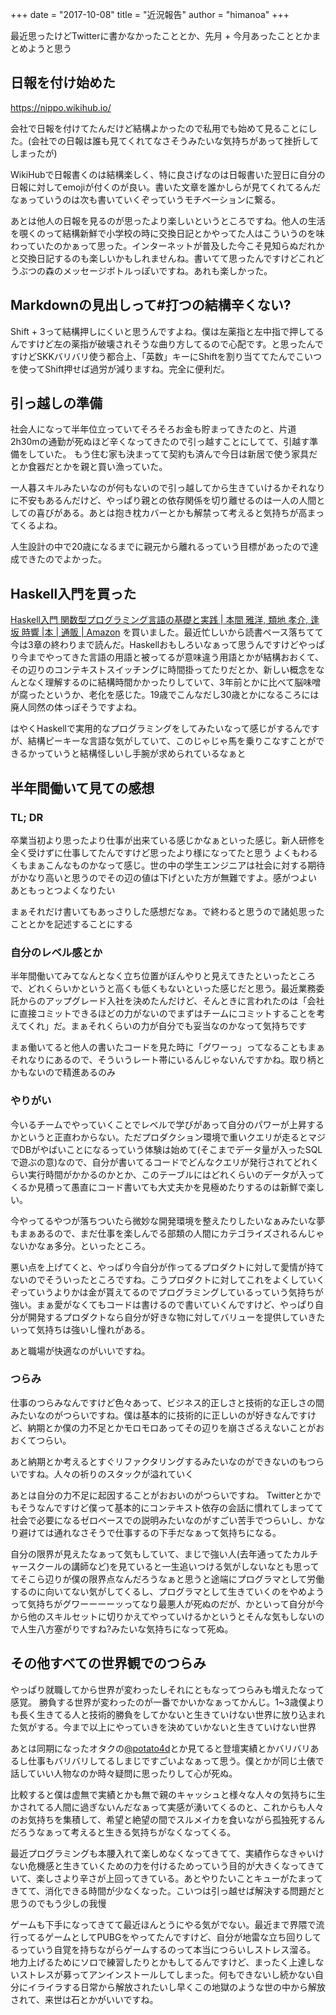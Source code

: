 +++
date = "2017-10-08"
title = "近況報告"
author = "himanoa"
+++

最近思ったけどTwitterに書かなかったこととか、先月 + 今月あったこととかまとめようと思う

## 日報を付け始めた

https://nippo.wikihub.io/

会社で日報を付けてたんだけど結構よかったので私用でも始めて見ることにした。(会社での日報は誰も見てくれてなさそうみたいな気持ちがあって挫折してしまったが)

WikiHubで日報書くのは結構楽しく、特に良さげなのは日報書いた翌日に自分の日報に対してemojiが付くのが良い。書いた文章を誰かしらが見てくれてるんだなぁっていうのは次も書いていくぞっていうモチベーションに繋る。

あとは他人の日報を見るのが思ったより楽しいというところですね。他人の生活を覗くのって結構新鮮で小学校の時に交換日記とかやってた人はこういうのを味わっていたのかぁって思った。インターネットが普及した今こそ見知らぬだれかと交換日記するのも楽しいかもしれませんね。書いてて思ったんですけどこれどうぶつの森のメッセージボトルっぽいですね。あれも楽しかった。

## Markdownの見出しって\#打つの結構辛くない?

Shift + 3って結構押しにくいと思うんですよね。僕は左薬指と左中指で押してるんですけど左の薬指が破壊されそうな曲り方してるので心配です。と思ったんですけどSKKバリバリ使う都合上、「英数」キーにShiftを割り当ててたんでこいつを使ってShift押せば過労が減りますね。完全に便利だ。

## 引っ越しの準備

社会人になって半年位立っていてそろそろお金も貯まってきたのと、片道2h30mの通勤が死ぬほど辛くなってきたので引っ越すことにしてて、引越す準備をしていた。
もう住む家も決まってて契約も済んで今日は新居で使う家具だとか食器だとかを親と買い漁っていた。

一人暮スキルみたいなのが何もないので引っ越してから生きていけるかそれなりに不安もあるんだけど、やっぱり親との依存関係を切り離せるのは一人の人間としての喜びがある。あとは抱き枕カバーとかも解禁って考えると気持ちが高まってくるよね。

人生設計の中で20歳になるまでに親元から離れるっていう目標があったので達成できたのでよかった。

## Haskell入門を買った

[Haskell入門 関数型プログラミング言語の基礎と実践 | 本間 雅洋, 類地 孝介, 逢坂 時響 |本 | 通販 | Amazon](https://www.amazon.co.jp/o/ASIN/4774192376) を買いました。最近忙しいから読書ペース落ちてて今は3章の終わりまで読んだ。Haskellおもしろいなぁって思うんですけどやっぱり今までやってきた言語の用語と被ってるが意味違う用語とかが結構おおくて、その辺りのコンテキストスイッチングに時間掛ってたりだとか、新しい概念をなんとなく理解するのに結構時間かかったりしていて、3年前とかに比べて脳味噌が腐ったというか、老化を感じた。19歳でこんなだし30歳とかになるころには廃人同然の体っぽそうですよね。

はやくHaskellで実用的なプログラミングをしてみたいなって感じがするんですが、結構ピーキーな言語な気がしていて、このじゃじゃ馬を乗りこなすことができるかっていうと結構怪しいし手腕が求められているなぁと

## 半年間働いて見ての感想

### TL; DR

卒業当初より思ったより仕事が出来ている感じかなぁといった感じ。新人研修を全く受けずに仕事してたんですけど思ったより様になってたと思う
よくもわるくもまぁこんなものかなって感じ。世の中の学生エンジニアは社会に対する期待がかなり高いと思うのでその辺の値は下げといた方が無難ですよ。感がつよい
あともっとつよくなりたい

まぁそれだけ書いてもあっさりした感想だなぁ。で終わると思うので諸処思ったこととかを記述することにする

### 自分のレベル感とか

半年間働いてみてなんとなく立ち位置がぼんやりと見えてきたといったところで、どれくらいかというと高くも低くもないといった感じだと思う。最近業務委託からのアップグレード入社を決めたんだけど、そんときに言われたのは「会社に直接コミットできるほどの力がないのでまずはチームにコミットすることを考えてくれ」だ。まぁそれくらいの力が自分でも妥当なのかなって気持ちです

まぁ働いてると他人の書いたコードを見た時に「グワーっ」ってなることもまぁそれなりにあるので、そういうレート帯にいるんじゃないんですかね。取り柄とかもないので精進あるのみ


### やりがい

今いるチームでやっていくことでレベルで学びがあって自分のパワーが上昇するかというと正直わからない。ただプロダクション環境で重いクエリが走るとマジでDBがやばいことになるっていう体験は始めて(そこまでデータ量が入ったSQLで遊ぶの意)なので、自分が書いてるコードでどんなクエリが発行されてどれくらい実行時間がかかるのかとか、このテーブルにはどれくらいのデータが入ってくるか見積って愚直にコード書いても大丈夫かを見極めたりするのは新鮮で楽しい。

今やってるやつが落ちついたら微妙な開発環境を整えたりしたいなぁみたいな夢もまぁあるので、まだ仕事を楽しんでる部類の人間にカテゴライズされるんじゃないかなぁ多分。といったところ。

悪い点を上げてくと、やっぱり今自分が作ってるプロダクトに対して愛情が持てないのでそういったところですね。こうプロダクトに対してこれをよくしていくぞっていうよりかは金が貰えてるのでプログラミングしているっていう気持ちが強い。まぁ愛がなくてもコードは書けるので書いていくんですけど、やっぱり自分が開発するプロダクトなら自分が好きな物に対してバリューを提供していきたいって気持ちは強いし憧れがある。

あと職場が快適なのがいいですね。

### つらみ

仕事のつらみなんですけど色々あって、ビジネス的正しさと技術的な正しさの間みたいなのがつらいですね。僕は基本的に技術的に正しいのが好きなんですけど、納期とか僕の力不足とかモロモロあってその辺りを崩さざるえないことがおおくてつらい。

あと納期とか考えるとすぐリファクタリングするみたいなのができないのもつらいですね。人々の祈りのスタックが溢れていく

あとは自分の力不足に起因することがおおいのがつらいですね。
Twitterとかでもそうなんですけど僕って基本的にコンテキスト依存の会話に慣れてしまってて社会で必要になるゼロベースでの説明みたいなのがすごい苦手でつらいし、かなり避けては通れなさそうで仕事するの下手だなぁって気持ちになる。

自分の限界が見えたなぁって気もしていて、まじで強い人(去年通ってたカルチャースクールの講師など)を見ていると一生追いつける気がしないなとも思っててそこら辺りが僕の限界点なんだろうなぁと思うと途端にプログラマとして労働するのに向いてない気がしてくるし、プログラマとして生きていくのをやめようって気持ちがグワーーーーッってなり最悪人が死ぬのだが、かといって自分が今から他のスキルセットに切りかえてやっていけるかというとそんな気もしないので人生八方塞がりですね?みたいな気持ちになって死ぬ。

## その他すべての世界観でのつらみ

やっぱり就職してから世界が変わったしそれにともなってつらみも増えたなって感覚。
勝負する世界が変わったのが一番でかいかなぁってかんじ。1~3歳僕よりも長く生きてる人と技術的勝負をしてかないと生きていけない世界に放り込まれた気がする。今まで以上にやっていきを決めていかないと生きていけない世界

あとは同期になったオタクの[@potato4d](https://twitter.com/potato4d)とか見てると登壇実績とかバリバリあるし仕事もバリバリしてるしまじですごいよなぁって思う。僕とかが同じ土俵で話していい人物なのか時々疑問に思ったりして心が死ぬ。

比較すると僕は虚無で実績とかも無で親のキャッシュと様々な人々の気持ちに生かされてる人間に過ぎないんだなぁって実感が湧いてくるのと、これからも人々のお気持ちを集積して、希望と絶望の間でスルメイカを食いながら孤独死するんだろうなぁって考えると生きる気持ちがなくなってくる。

最近プログラミングも本腰入れて楽しめなくなってきてて、実績作らなきゃいけない危機感と生きていくための力を付けるためっていう目的が大きくなってきていて、楽しさより辛さが上回ってきている。あとやりたいことキューがたまってきてて、消化できる時間が少なくなった。こいつは引っ越せば解決する問題だと思うのでもう少しの我慢

ゲームも下手になってきてて最近ほんとうにやる気がでない。最近まで界隈で流行ってるゲームとしてPUBGをやってたんですけど、自分が地雷な立ち回りしてるっていう自覚を持ちながらゲームするのって本当につらいしストレス溜る。 地力上げるためにソロで練習したりとかもしてるんですけど、まったく上達しないストレスが募ってアンインストールしてしまった。何もできないし続かない自分にイライラする日常から解放されたいし早くこの地獄のような世の中から解放されて、来世は石とかがいいですね。

